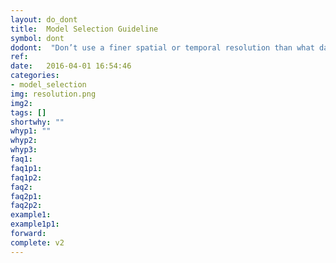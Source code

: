 ```yaml
---
layout: do_dont
title:  Model Selection Guideline
symbol: dont
dodont:  "Don’t use a finer spatial or temporal resolution than what data allow and models adequately simulate"
ref:  
date:   2016-04-01 16:54:46
categories:
- model_selection
img: resolution.png
img2: 
tags: []
shortwhy: ""
whyp1: ""
whyp2:
whyp3:
faq1:
faq1p1:
faq1p2:
faq2: 
faq2p1:
faq2p2:
example1:
example1p1:
forward:
complete: v2
---
```

